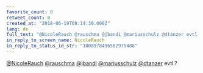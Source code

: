 ```yaml
---
favorite_count: 0
retweet_count: 0
created_at: "2018-06-19T08:14:30.000Z"
lang: de
full_text: "@NicoleRauch @rauschma @jbandi @mariusschulz @dtanzer evtl.?"
in_reply_to_screen_name: NicoleRauch
in_reply_to_status_id_str: "1008978496582975488"
---
```


[@NicoleRauch](https://twitter.com/NicoleRauch)
[@rauschma](https://twitter.com/rauschma) [@jbandi](https://twitter.com/jbandi)
[@mariusschulz](https://twitter.com/mariusschulz)
[@dtanzer](https://twitter.com/dtanzer) evtl.?
